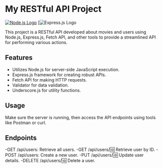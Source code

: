 # My RESTful API Project

[![Node.js Logo](https://upload.wikimedia.org/wikipedia/commons/thumb/d/d9/Node.js_logo.svg/128px-Node.js_logo.svg.png)](https://nodejs.org/)
[![Express.js Logo](https://blog.logrocket.com/wp-content/uploads/2020/12/express-middlewares-complete-guide.png)



This project is a RESTful API developed about movies and users using Node.js, Express.js, Fetch API, and other tools to provide a streamlined API for performing various actions.

## Features

- Utilizes Node.js for server-side JavaScript execution.
- Express.js framework for creating robust APIs.
- Fetch API for making HTTP requests.
- Validator for data validation.
- Underscore.js for utility functions.

## Usage
Make sure the server is running, then access the API endpoints using tools like Postman or curl.

## Endpoints
-GET /api/users: Retrieve all users.
-GET /api/users/:id: Retrieve user by ID.
-POST /api/users: Create a new user.
-PUT /api/users/:id: Update user details.
-DELETE /api/users/:id: Delete a user.
